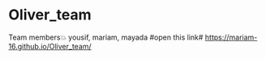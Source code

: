 # Oliver_team

Team members💥
yousif, 
mariam,
mayada
#open this link#
https://mariam-16.github.io/Oliver_team/
